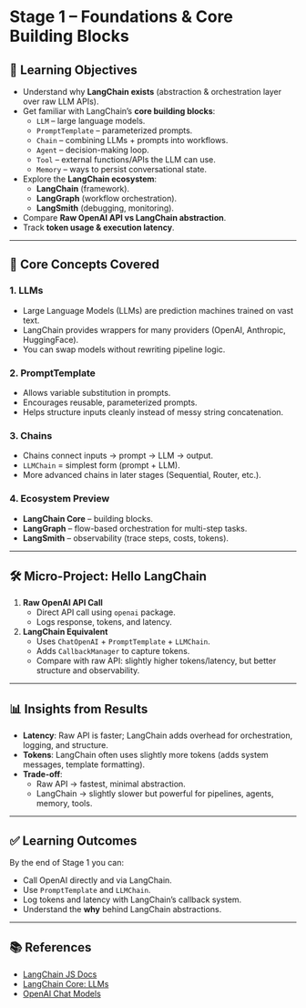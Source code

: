 # Stage 1 – Foundations & Core Building Blocks

## 🎯 Learning Objectives

- Understand why **LangChain exists** (abstraction & orchestration layer over raw LLM APIs).
- Get familiar with LangChain’s **core building blocks**:
  - `LLM` – large language models.
  - `PromptTemplate` – parameterized prompts.
  - `Chain` – combining LLMs + prompts into workflows.
  - `Agent` – decision-making loop.
  - `Tool` – external functions/APIs the LLM can use.
  - `Memory` – ways to persist conversational state.
- Explore the **LangChain ecosystem**:
  - **LangChain** (framework).
  - **LangGraph** (workflow orchestration).
  - **LangSmith** (debugging, monitoring).
- Compare **Raw OpenAI API vs LangChain abstraction**.
- Track **token usage & execution latency**.

---

## 🧩 Core Concepts Covered

### 1. LLMs

- Large Language Models (LLMs) are prediction machines trained on vast text.
- LangChain provides wrappers for many providers (OpenAI, Anthropic, HuggingFace).
- You can swap models without rewriting pipeline logic.

### 2. PromptTemplate

- Allows variable substitution in prompts.
- Encourages reusable, parameterized prompts.
- Helps structure inputs cleanly instead of messy string concatenation.

### 3. Chains

- Chains connect inputs → prompt → LLM → output.
- `LLMChain` = simplest form (prompt + LLM).
- More advanced chains in later stages (Sequential, Router, etc.).

### 4. Ecosystem Preview

- **LangChain Core** – building blocks.
- **LangGraph** – flow-based orchestration for multi-step tasks.
- **LangSmith** – observability (trace steps, costs, tokens).

---

## 🛠️ Micro-Project: Hello LangChain

1. **Raw OpenAI API Call**
   - Direct API call using `openai` package.
   - Logs response, tokens, and latency.
2. **LangChain Equivalent**
   - Uses `ChatOpenAI` + `PromptTemplate` + `LLMChain`.
   - Adds `CallbackManager` to capture tokens.
   - Compare with raw API: slightly higher tokens/latency, but better structure and observability.

---

## 📊 Insights from Results

- **Latency**: Raw API is faster; LangChain adds overhead for orchestration, logging, and structure.
- **Tokens**: LangChain often uses slightly more tokens (adds system messages, template formatting).
- **Trade-off**:
  - Raw API → fastest, minimal abstraction.
  - LangChain → slightly slower but powerful for pipelines, agents, memory, tools.

---

## ✅ Learning Outcomes

By the end of Stage 1 you can:

- Call OpenAI directly and via LangChain.
- Use `PromptTemplate` and `LLMChain`.
- Log tokens and latency with LangChain’s callback system.
- Understand the **why** behind LangChain abstractions.

---

## 📚 References

- [LangChain JS Docs](https://js.langchain.com/docs/)
- [LangChain Core: LLMs](https://js.langchain.com/docs/modules/model_io/llms)
- [OpenAI Chat Models](https://js.langchain.com/docs/integrations/chat/openai)

